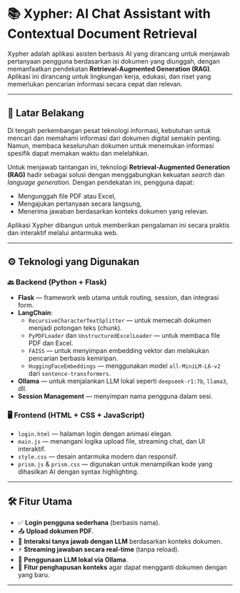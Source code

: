 # 📚 Xypher: AI Chat Assistant with Contextual Document Retrieval

Xypher adalah aplikasi asisten berbasis AI yang dirancang untuk menjawab pertanyaan pengguna berdasarkan isi dokumen yang diunggah, dengan memanfaatkan pendekatan **Retrieval-Augmented Generation (RAG)**. Aplikasi ini dirancang untuk lingkungan kerja, edukasi, dan riset yang memerlukan pencarian informasi secara cepat dan relevan.

---

## 📌 Latar Belakang

Di tengah perkembangan pesat teknologi informasi, kebutuhan untuk mencari dan memahami informasi dari dokumen digital semakin penting. Namun, membaca keseluruhan dokumen untuk menemukan informasi spesifik dapat memakan waktu dan melelahkan.

Untuk menjawab tantangan ini, teknologi **Retrieval-Augmented Generation (RAG)** hadir sebagai solusi dengan menggabungkan kekuatan _search_ dan _language generation_. Dengan pendekatan ini, pengguna dapat:
- Mengunggah file PDF atau Excel,
- Mengajukan pertanyaan secara langsung,
- Menerima jawaban berdasarkan konteks dokumen yang relevan.

Aplikasi Xypher dibangun untuk memberikan pengalaman ini secara praktis dan interaktif melalui antarmuka web.

---

## ⚙️ Teknologi yang Digunakan

### 🔙 Backend (Python + Flask)
- **Flask** — framework web utama untuk routing, session, dan integrasi form.
- **LangChain**:
  - `RecursiveCharacterTextSplitter` — untuk memecah dokumen menjadi potongan teks (chunk).
  - `PyPDFLoader` dan `UnstructuredExcelLoader` — untuk membaca file PDF dan Excel.
  - `FAISS` — untuk menyimpan embedding vektor dan melakukan pencarian berbasis kemiripan.
  - `HuggingFaceEmbeddings` — menggunakan model `all-MiniLM-L6-v2` dari `sentence-transformers`.
- **Ollama** — untuk menjalankan LLM lokal seperti `deepseek-r1:7b`, `llama3`, dll.
- **Session Management** — menyimpan nama pengguna dalam sesi.

### 🖥️ Frontend (HTML + CSS + JavaScript)
- `login.html` — halaman login dengan animasi elegan.
- `main.js` — menangani logika upload file, streaming chat, dan UI interaktif.
- `style.css` — desain antarmuka modern dan responsif.
- `prism.js` & `prism.css` — digunakan untuk menampilkan kode yang dihasilkan AI dengan syntax highlighting.

---

## 🛠️ Fitur Utama

- ✅ **Login pengguna sederhana** (berbasis nama).
- 📤 **Upload dokumen PDF**.
- 💬 **Interaksi tanya jawab dengan LLM** berdasarkan konteks dokumen.
- ⚡ **Streaming jawaban secara real-time** (tanpa reload).
- 🧠 **Penggunaan LLM lokal via Ollama**.
- 🧹 **Fitur penghapusan konteks** agar dapat mengganti dokumen dengan yang baru.

---
